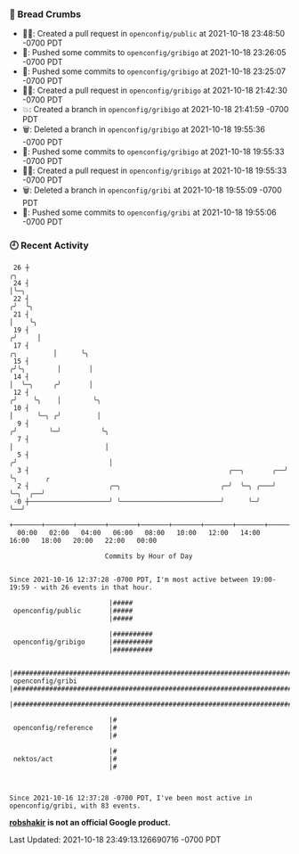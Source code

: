 ### 🍞 Bread Crumbs

 * ✍🏼: Created a pull request in `openconfig/public` at 2021-10-18 23:48:50 -0700 PDT
 * 🚢: Pushed some commits to `openconfig/gribigo` at 2021-10-18 23:26:05 -0700 PDT
 * 🚢: Pushed some commits to `openconfig/gribigo` at 2021-10-18 23:25:07 -0700 PDT
 * ✍🏼: Created a pull request in `openconfig/gribigo` at 2021-10-18 21:42:30 -0700 PDT
 * 💥: Created a branch in `openconfig/gribigo` at 2021-10-18 21:41:59 -0700 PDT
 * 🗑: Deleted a branch in `openconfig/gribigo` at 2021-10-18 19:55:36 -0700 PDT
 * 🚢: Pushed some commits to `openconfig/gribigo` at 2021-10-18 19:55:33 -0700 PDT
 * ✍🏼: Created a pull request in `openconfig/gribigo` at 2021-10-18 19:55:33 -0700 PDT
 * 🗑: Deleted a branch in `openconfig/gribi` at 2021-10-18 19:55:09 -0700 PDT
 * 🚢: Pushed some commits to `openconfig/gribi` at 2021-10-18 19:55:06 -0700 PDT

### 🕘 Recent Activity
```
 26 ┼                                                                                 ╭╮
 24 ┤                                                                                 │╰─╮
 22 ┤                                                                                ╭╯  ╰╮
 21 ┤                                                                                │    ╰╮
 19 ┤                                                                               ╭╯     │
 17 ┤                                                                    ╭╮         │      ╰╮
 15 ┤                                                                   ╭╯╰╮        │       │
 14 ┤                                                                   │  ╰─╮     ╭╯       │
 12 ┤                                                                  ╭╯    ╰╮    │        ╰╮
 10 ┤                                                                  │      ╰─╮ ╭╯         │
  9 ┤                                                                 ╭╯        ╰─╯          ╰╮
  7 ┤                                                                 │                       │
  5 ┤                                                                ╭╯                       │
  3 ┤                                                  ╭──╮       ╭──╯                        ╰╮       ╭
  2 ┤                    ╭─╮                         ╭─╯  ╰─╮ ╭───╯                            ╰─╮  ╭──╯
 -0 ┼────────────────────╯ ╰─────────────────────────╯      ╰─╯                                  ╰──╯
    +───────+───────+───────+───────+───────+───────+───────+───────+───────+───────+───────+───────+────
  00:00   02:00   04:00   06:00   08:00   10:00   12:00   14:00   16:00   18:00   20:00   22:00   00:00   

						Commits by Hour of Day


Since 2021-10-16 12:37:28 -0700 PDT, I'm most active between 19:00-19:59 - with 26 events in that hour.

```



```
                         |#####
 openconfig/public       |#####
                         |#####

                         |##########
 openconfig/gribigo      |##########
                         |##########

                         |###################################################################################
 openconfig/gribi        |###################################################################################
                         |###################################################################################

                         |#
 openconfig/reference    |#
                         |#

                         |#
 nektos/act              |#
                         |#



Since 2021-10-16 12:37:28 -0700 PDT, I've been most active in openconfig/gribi, with 83 events.

```
**[robshakir](mailto:robjs@google.com) is not an official Google product.**  


Last Updated: 2021-10-18 23:49:13.126690716 -0700 PDT
